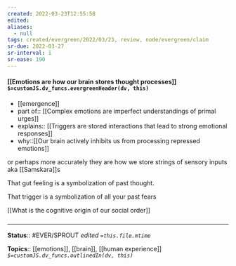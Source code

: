 ```yaml
---
created: 2022-03-23T12:55:58 
edited: 
aliases:
  - null
tags: created/evergreen/2022/03/23, review, node/evergreen/claim
sr-due: 2022-03-27
sr-interval: 1
sr-ease: 190
---
```


#### [[Emotions are how our brain stores thought processes]] `$=customJS.dv_funcs.evergreenHeader(dv, this)`

- [[emergence]]
- part of:: [[Complex emotions are imperfect understandings of primal urges]]
- explains:: [[Triggers are stored interactions that lead to strong emotional responses]]
- why::[[Our brain actively inhibits us from processing repressed emotions]]

or perhaps more accurately they are how we store strings of sensory inputs
aka [[Samskara]]s

That gut feeling is a symbolization of past thought.

That trigger is a symbolization of all your past fears

[[What is the cognitive origin of our social order]]

### <hr class="footnote"/>

**Status**:: #EVER/SPROUT
*edited `=this.file.mtime`*

**Topics**:: [[emotions]], [[brain]], [[human experience]]
*`$=customJS.dv_funcs.outlinedIn(dv, this)`*
